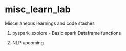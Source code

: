 # misc_learn_lab

Miscellaneous learnings and code stashes

1. pyspark_explore - Basic spark Dataframe functions

2. NLP upcoming